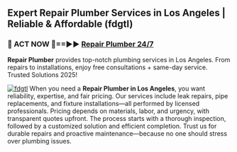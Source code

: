 ## Expert Repair Plumber Services in Los Angeles | Reliable & Affordable (fdgtl)  

<h3>🚿 ACT NOW 🌟==►► <a href="https://tinyurl.com/2ne6vx2x" rel="nofollow">Repair Plumber 24/7</a></h3>

**Repair Plumber** provides top-notch plumbing services in Los Angeles. From repairs to installations, enjoy free consultations + same-day service. Trusted Solutions 2025!

[![fdgtl](https://i.imgur.com/4PFF4AK.jpeg)](https://tinyurl.com/2ne6vx2x)
When you need a **Repair Plumber in Los Angeles**, you want reliability, expertise, and fair pricing. Our services include leak repairs, pipe replacements, and fixture installations—all performed by licensed professionals. Pricing depends on materials, labor, and urgency, with transparent quotes upfront. The process starts with a thorough inspection, followed by a customized solution and efficient completion. Trust us for durable repairs and proactive maintenance—because no one should stress over plumbing issues.